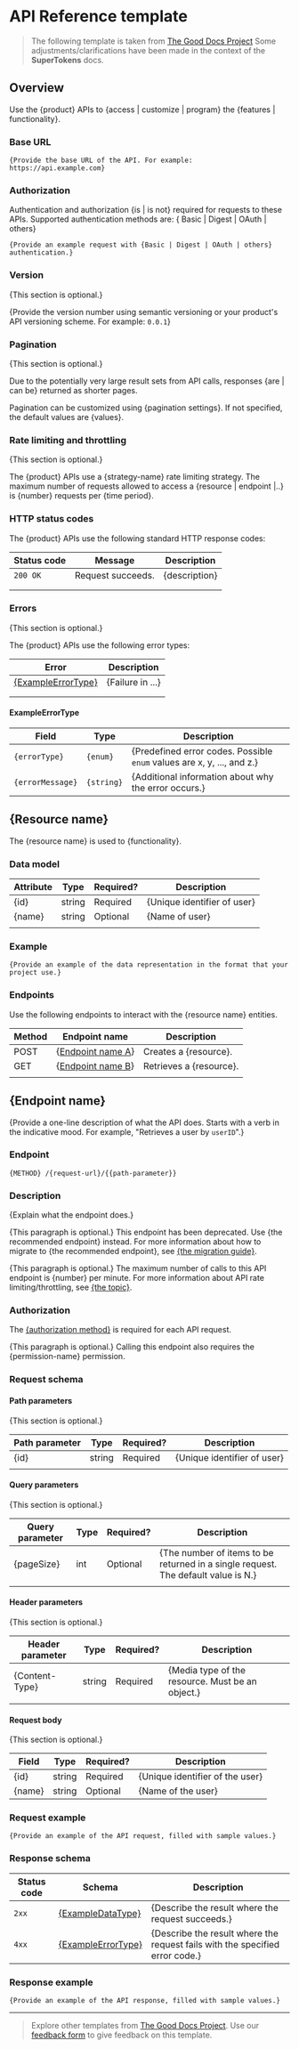 # API Reference template

> The following template is taken from [The Good Docs Project](https://www.thegooddocsproject.dev/template/api-reference)
> Some adjustments/clarifications have been made in the context of the **SuperTokens** docs.

## Overview

Use the {product} APIs to {access | customize | program} the {features | functionality}.

### Base URL

```text
{Provide the base URL of the API. For example: https://api.example.com}
```

### Authorization

Authentication and authorization {is | is not} required for requests to these APIs. Supported authentication methods are:
{ Basic | Digest | OAuth | others}

```text
{Provide an example request with {Basic | Digest | OAuth | others} authentication.}
```

### Version

{This section is optional.}

{Provide the version number using semantic versioning or your product's API versioning scheme. For example: `0.0.1`}

### Pagination

{This section is optional.}

Due to the potentially very large result sets from API calls, responses {are | can be} returned as shorter pages.

Pagination can be customized using {pagination settings}. If not specified, the default values are {values}.

### Rate limiting and throttling

{This section is optional.}

The {product} APIs use a {strategy-name} rate limiting strategy. The maximum number of requests allowed to access a {resource | endpoint |..} is {number} requests per {time period}.

### HTTP status codes

The {product} APIs use the following standard HTTP response codes:

| Status code | Message           | Description   |
| ----------- | ----------------- | ------------- |
| `200 OK`    | Request succeeds. | {description} |
|             |                   |               |
|             |                   |               |

### Errors

{This section is optional.}

The {product} APIs use the following error types:

| Error                                   | Description      |
| --------------------------------------- | ---------------- |
| [{ExampleErrorType}](#exampleerrortype) | {Failure in ...} |
|                                         |                  |
|                                         |                  |

#### ExampleErrorType

| Field            | Type       | Description                                                            |
| ---------------- | ---------- | ---------------------------------------------------------------------- |
| `{errorType}`    | `{enum}`   | {Predefined error codes. Possible `enum` values are x, y, ..., and z.} |
| `{errorMessage}` | `{string}` | {Additional information about why the error occurs.}                   |

## {Resource name}

The {resource name} is used to {functionality}.

### Data model

| Attribute | Type   | Required? | Description                 |
| --------- | ------ | --------- | --------------------------- |
| {id}      | string | Required  | {Unique identifier of user} |
| {name}    | string | Optional  | {Name of user}              |
|           |        |           |                             |

### Example

```text
{Provide an example of the data representation in the format that your project use.}
```

### Endpoints

Use the following endpoints to interact with the {resource name} entities.

| Method | Endpoint name                            | Description             |
| ------ | ---------------------------------------- | ----------------------- |
| POST   | {[Endpoint name A](#link_to_endpoint_a)} | Creates a {resource}.   |
| GET    | {[Endpoint name B](#link_to_endpoint_b)} | Retrieves a {resource}. |
|        |                                          |                         |

## {Endpoint name}

{Provide a one-line description of what the API does. Starts with a verb in the indicative mood. For example, "Retrieves a user by `userID`".}

### Endpoint

```text
{METHOD} /{request-url}/{{path-parameter}}
```

### Description

{Explain what the endpoint does.}

{This paragraph is optional.} This endpoint has been deprecated. Use {the recommended endpoint} instead. For more information about how to migrate to {the recommended endpoint}, see [{the migration guide}](#link).

{This paragraph is optional.} The maximum number of calls to this API endpoint is {number} per minute. For more information about API rate limiting/throttling, see [{the topic}](#example).

### Authorization

The [{authorization method}](#authorization) is required for each API request.

{This paragraph is optional.} Calling this endpoint also requires the {permission-name} permission.

### Request schema

#### Path parameters

{This section is optional.}

| Path parameter | Type   | Required? | Description                 |
| -------------- | ------ | --------- | --------------------------- |
| {id}           | string | Required  | {Unique identifier of user} |
|                |        |           |                             |

#### Query parameters

{This section is optional.}

| Query parameter | Type | Required? | Description                                                                       |
| --------------- | ---- | --------- | --------------------------------------------------------------------------------- |
| {pageSize}      | int  | Optional  | {The number of items to be returned in a single request. The default value is N.} |
|                 |      |           |                                                                                   |

#### Header parameters

{This section is optional.}

| Header parameter | Type   | Required? | Description                                      |
| ---------------- | ------ | --------- | ------------------------------------------------ |
| {Content-Type}   | string | Required  | {Media type of the resource. Must be an object.} |
|                  |        |           |                                                  |

#### Request body

{This section is optional.}

| Field  | Type   | Required? | Description                     |
| ------ | ------ | --------- | ------------------------------- |
| {id}   | string | Required  | {Unique identifier of the user} |
| {name} | string | Optional  | {Name of the user}              |

### Request example

```text
{Provide an example of the API request, filled with sample values.}
```

### Response schema

| Status code | Schema                                  | Description                                                                  |
| ----------- | --------------------------------------- | ---------------------------------------------------------------------------- |
| `2xx`       | [{ExampleDataType}](#data-model)        | {Describe the result where the request succeeds.}                            |
| `4xx`       | [{ExampleErrorType}](#exampleerrortype) | {Describe the result where the request fails with the specified error code.} |

### Response example

```text
{Provide an example of the API response, filled with sample values.}
```

---

> Explore other templates from [The Good Docs Project](https://thegooddocsproject.dev/). Use our [feedback form](https://thegooddocsproject.dev/feedback/?template=API%20reference) to give feedback on this template.

